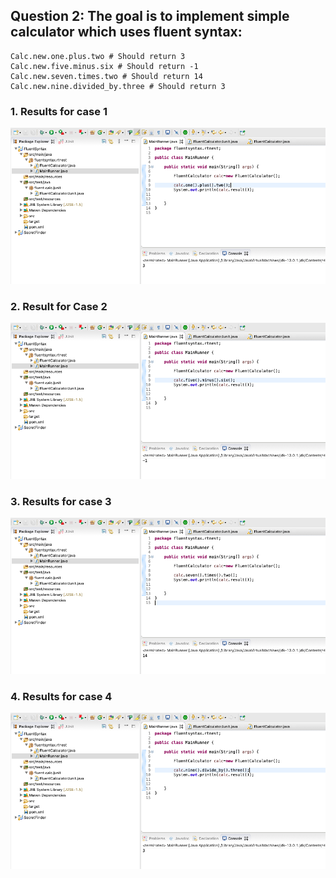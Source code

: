 ## Question 2:​ The goal is to implement simple calculator which uses fluent syntax: 
```
Calc.new.one.plus.two # Should return 3 
Calc.new.five.minus.six # Should return -1 
Calc.new.seven.times.two # Should return 14 
Calc.new.nine.divided_by.three # Should return 3
```
### 1. Results for case 1
<img src="result/plus.png">


### 2. Result for Case 2 
<img src="result/minus.png">

### 3. Results for case 3
<img src="result/times.png">

### 4. Results for case 4
<img src="result/divide.png">
